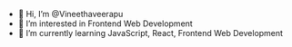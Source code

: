 - 👋 Hi, I’m @Vineethaveerapu
- 👀 I’m interested in Frontend Web Development
- 🌱 I’m currently learning JavaScript, React, Frontend Web Development
